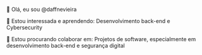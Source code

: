 👋 Olá, eu sou @daffnevieira

👀 Estou interessada e aprendendo:
Desenvolvimento back-end e Cybersecurity

💞️ Estou procurando colaborar em:
Projetos de software, especialmente em desenvolvimento back-end e segurança digital


<!---
daffnevieira/daffnevieira is a ✨ special ✨ repository because its `README.md` (this file) appears on your GitHub profile.
You can click the Preview link to take a look at your changes.
--->
